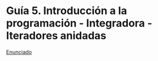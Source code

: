 # Guía 5. Introducción a la programación - Integradora - Iteradores anidadas




[Enunciado](https://docs.google.com/document/d/1SZ8tKpI4q2dbGlTyKqlLWZBOgOowmLfY/preview?tab=t.0)
